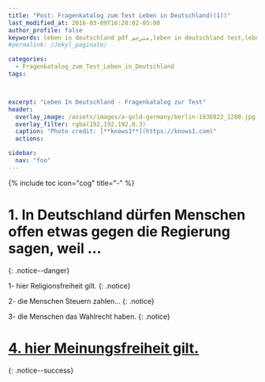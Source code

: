 ```yaml
---
title: "Post: Fragenkatalog zum Test Leben in Deutschland((1))"
last_modified_at: 2016-03-09T16:20:02-05:00
author_profile: false
keywords: leben in deutschland pdf مترجم,leben in deutschland test,leben in deutschland app,test leben in deutschland 33 fragen,test leben in deutschland 2018,orientierungskurs 310 fragen und antworten,leben in deutschland 300 fragen und antworten pdf,lieben in deutschland 300 fragen,deutsch lernen a1 pdf,deutsch lernen b2,deutsch lernen a1 buch,deutsch lernen a2,deutsch lernen blog,wortschatz a1,deutsch lernen dw,deutsch lernen grammatik,
#permalink: /Jekyl_paginate/

categories:
  - Fragenkatalog_zum_Test_Leben_in_Deutschland
tags:



excerpt: "Leben In Deutschland - Fragenkatalog zur Test"
header:
  overlay_image: /assets/images/a-gold-germany/berlin-1836822_1280.jpg
  overlay_filter: rgba(192,192,192,0.3)
  caption: "Photo credit: [**knows1**](https://knows1.com)"
  actions:

sidebar:
  nav: "foo"
---
```


{% include toc icon="cog" title="-" %}

# 1. In Deutschland dürfen Menschen offen etwas gegen die Regierung sagen, weil ...
{: .notice--danger}

1- hier Religionsfreiheit gilt.
 {: .notice}



2- die Menschen Steuern zahlen...
 {: .notice}


3- die Menschen das Wahlrecht haben.
 {: .notice}


# [4. hier Meinungsfreiheit gilt.]()
{: .notice--success}
